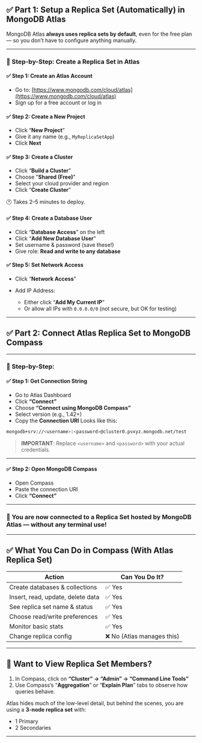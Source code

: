 ## ✅ Part 1: Setup a Replica Set (Automatically) in MongoDB Atlas

MongoDB Atlas **always uses replica sets by default**, even for the free plan — so you don’t have to configure anything manually.

---

### 🧭 Step-by-Step: Create a Replica Set in Atlas

#### ✅ Step 1: Create an Atlas Account

* Go to: [https://www.mongodb.com/cloud/atlas](https://www.mongodb.com/cloud/atlas)
* Sign up for a free account or log in

#### ✅ Step 2: Create a New Project

* Click “**New Project**”
* Give it any name (e.g., `MyReplicaSetApp`)
* Click **Next**

#### ✅ Step 3: Create a Cluster

* Click “**Build a Cluster**”
* Choose "**Shared (Free)**"
* Select your cloud provider and region
* Click “**Create Cluster**”

🕐 Takes 2–5 minutes to deploy.

#### ✅ Step 4: Create a Database User

* Click “**Database Access**” on the left
* Click “**Add New Database User**”
* Set username & password (save these!)
* Give role: **Read and write to any database**

#### ✅ Step 5: Set Network Access

* Click “**Network Access**”
* Add IP Address:

  * Either click “**Add My Current IP**”
  * Or allow all IPs with `0.0.0.0/0` (not secure, but OK for testing)

---

## ✅ Part 2: Connect Atlas Replica Set to MongoDB Compass

---

### 🧭 Step-by-Step:

#### ✅ Step 1: Get Connection String

* Go to Atlas Dashboard
* Click **“Connect”**
* Choose **“Connect using MongoDB Compass”**
* Select version (e.g., 1.42+)
* Copy the **Connection URI**
  Looks like this:

```bash
mongodb+srv://<username>:<password>@cluster0.pvxyz.mongodb.net/test
```

> **IMPORTANT**: Replace `<username>` and `<password>` with your actual credentials.

---

#### ✅ Step 2: Open MongoDB Compass

* Open Compass
* Paste the connection URI
* Click **“Connect”**

---

### 🎉 You are now connected to a **Replica Set** hosted by MongoDB Atlas — **without any terminal use**!

---

## ✅ What You Can Do in Compass (With Atlas Replica Set)

| Action                            | Can You Do It?            |
| --------------------------------- | ------------------------- |
| Create databases & collections    | ✅ Yes                     |
| Insert, read, update, delete data | ✅ Yes                     |
| See replica set name & status     | ✅ Yes                     |
| Choose read/write preferences     | ✅ Yes                     |
| Monitor basic stats               | ✅ Yes                     |
| Change replica config             | ❌ No (Atlas manages this) |

---

## 🔎 Want to View Replica Set Members?

1. In Compass, click on **“Cluster” → “Admin” → “Command Line Tools”**
2. Use Compass’s “**Aggregation**” or “**Explain Plan**” tabs to observe how queries behave.

Atlas hides much of the low-level detail, but behind the scenes, you are using a **3-node replica set** with:

* 1 Primary
* 2 Secondaries

---